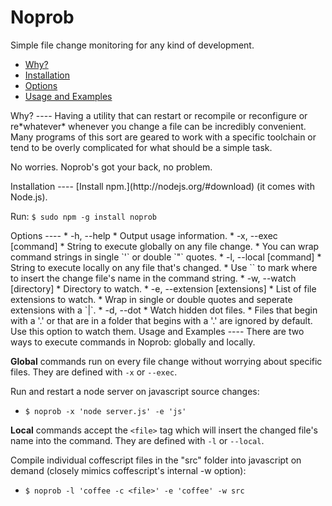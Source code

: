 Noprob
====
Simple file change monitoring for any kind of development.

* [Why?](#a)
* [Installation](#b)
* [Options](#c)
* [Usage and Examples](#d)

<a name='a' />
Why?
----
Having a utility that can restart or recompile or reconfigure or re*whatever* whenever you change a file can be incredibly convenient.  Many programs of this sort are geared to work with a specific toolchain or tend to be overly complicated for what should be a simple task.

No worries.  Noprob's got your back, no problem.

<a name='b' />
Installation
----
[Install npm.](http://nodejs.org/#download) (it comes with Node.js).

Run: `$ sudo npm -g install noprob`

<a name='c' />
Options
----
* -h, --help
	* Output usage information.
* -x, --exec [command]
	* String to execute globally on any file change.
	* You can wrap command strings in single `'` or double `"` quotes.
* -l, --local [command]
	* String to execute locally on any file that's changed.
	* Use `<file>` to mark where to insert the change file's name in the command string.
* -w, --watch [directory]
	* Directory to watch.
* -e, --extension [extensions]
	* List of file extensions to watch.
	* Wrap in single or double quotes and seperate extensions with a `|`.
* -d, --dot
	* Watch hidden dot files.
	* Files that begin with a '.' or that are in a folder that begins with a '.' are ignored by default.  Use this option to watch them.

<a name='d' />
Usage and Examples
----
There are two ways to execute commands in Noprob: globally and locally.

**Global** commands run on every file change without worrying about specific files.  They are defined with `-x` or `--exec`.

Run and restart a node server on javascript source changes:
* `$ noprob -x 'node server.js' -e 'js'`

**Local** commands accept the `<file>` tag which will insert the changed file's name into the command.  They are defined with `-l` or `--local`.

Compile individual coffescript files in the "src" folder into javascript on demand (closely mimics coffescript's internal -w option):
* `$ noprob -l 'coffee -c <file>' -e 'coffee' -w src`
